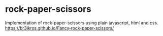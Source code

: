 # rock-paper-scissors
Implementation of rock-paper-scissors using plain javascript, html and css. 
https://br3ikros.github.io/Fancy-rock-paper-scissors/
